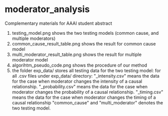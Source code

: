 # moderator_analysis
Complementary materials for AAAI student abstract
1) testing_model.png shows the two testing models (common cause, and multiple moderators)
2) common_cause_result_table.png shows the result for common cause model
3) multi_moderator_result_table.png shows the result for multiple moderator model
4) algorihtm_pseudo_code.png shows the procedure of our method
5) the folder exp_data/ stores all testing data for the two testing model:
for all .csv files under exp_data/ directory:
"_intensity.csv" means the data for the case when moderator changes the intensity of a causal relationship.
"_probability.csv" means the data for the case when moderator changes the probability of a causal relationship.
"_timing.csv" means the data for the case when moderator changes the timing of a causal relationship
"common_cause" and "multi_moderator" denotes the two testing model.
